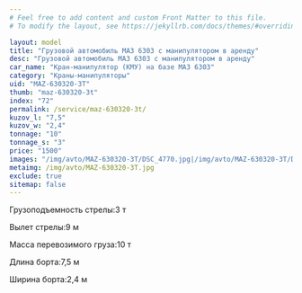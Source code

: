 ```yaml
---
# Feel free to add content and custom Front Matter to this file.
# To modify the layout, see https://jekyllrb.com/docs/themes/#overriding-theme-defaults

layout: model
title: "Грузовой автомобиль МАЗ 6303 с манипулятором в аренду"
desc: "Грузовой автомобиль МАЗ 6303 с манипулятором в аренду"
car_name: "Кран-манипулятор (КМУ) на базе МАЗ 6303"
category: "Краны-манипуляторы"
uid: "MAZ-630320-3T"
thumb: "maz-630320-3t"
index: "72"
permalink: /service/maz-630320-3t/
kuzov_l: "7,5"
kuzov_w: "2,4"
tonnage: "10"
tonnage_s: "3"
price: "1500"
images: "/img/avto/MAZ-630320-3T/DSC_4770.jpg|/img/avto/MAZ-630320-3T/DSC_4772.jpg|/img/avto/MAZ-630320-3T/DSC_4780.jpg"
metaimg: /img/avto/MAZ-630320-3T.jpg
exclude: true
sitemap: false
---
```


<span>Грузоподъемность стрелы:</span><span>3 т</span>

<span>Вылет стрелы:</span><span>9 м</span>

<span>Масса перевозимого груза:</span><span>10 т</span>

<span>Длина борта:</span><span>7,5 м</span>

<span>Ширина борта:</span><span>2,4 м</span>
